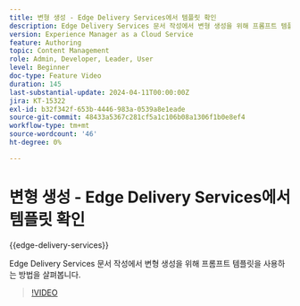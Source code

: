 ```yaml
---
title: 변형 생성 - Edge Delivery Services에서 템플릿 확인
description: Edge Delivery Services 문서 작성에서 변형 생성을 위해 프롬프트 템플릿을 사용하는 방법을 살펴봅니다.
version: Experience Manager as a Cloud Service
feature: Authoring
topic: Content Management
role: Admin, Developer, Leader, User
level: Beginner
doc-type: Feature Video
duration: 145
last-substantial-update: 2024-04-11T00:00:00Z
jira: KT-15322
exl-id: b32f342f-653b-4446-983a-0539a8e1eade
source-git-commit: 48433a5367c281cf5a1c106b08a1306f1b0e8ef4
workflow-type: tm+mt
source-wordcount: '46'
ht-degree: 0%

---
```


# 변형 생성 - Edge Delivery Services에서 템플릿 확인

{{edge-delivery-services}}

Edge Delivery Services 문서 작성에서 변형 생성을 위해 프롬프트 템플릿을 사용하는 방법을 살펴봅니다.

>[!VIDEO](https://video.tv.adobe.com/v/3428307/?learn=on)

